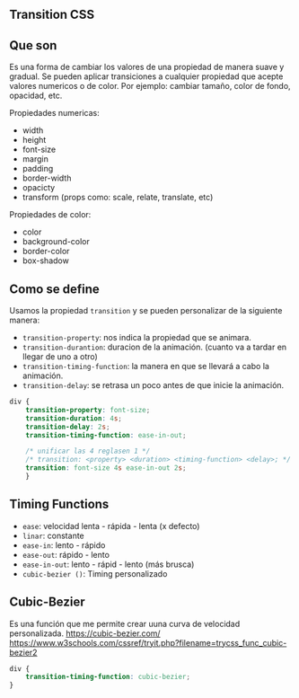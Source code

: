 ## Transition CSS

## Que son

Es una forma de cambiar los valores de una propiedad de manera suave y gradual. Se pueden aplicar transiciones a cualquier propiedad que acepte valores numericos o de color. 
Por ejemplo: cambiar tamaño, color de fondo, opacidad, etc. 

Propiedades numericas: 
- width
- height
- font-size
- margin
- padding
- border-width
- opacicty
- transform (props como: scale, relate, translate, etc)


Propiedades de color: 
- color
- background-color
- border-color
- box-shadow

## Como se define

Usamos la propiedad `transition` y se pueden personalizar de la siguiente manera: 

- `transition-property`: nos indica la propiedad que se animara. 
- `transition-durantion`: duracion de la animación. (cuanto va a tardar en llegar de uno a otro)
- `transition-timing-function`: la manera en que se llevará a cabo la animación.
- `transition-delay`: se retrasa un poco antes de que inicie la animación. 


```css
div {
    transition-property: font-size;
    transition-duration: 4s;
    transition-delay: 2s; 
    transition-timing-function: ease-in-out; 

    /* unificar las 4 reglasen 1 */
    /* transition: <property> <duration> <timing-function> <delay>; */
    transition: font-size 4s ease-in-out 2s;
    }

```



## Timing Functions

- `ease`: velocidad lenta - rápida - lenta (x defecto)
- `linar`: constante
- `ease-in`: lento - rápido
- `ease-out`: rápido - lento
- `ease-in-out`: lento - rápid - lento (más brusca)
- `cubic-bezier ()`: Timing personalizado




## Cubic-Bezier

Es una función que me permite crear uuna curva de velocidad personalizada. 
https://cubic-bezier.com/
https://www.w3schools.com/cssref/tryit.php?filename=trycss_func_cubic-bezier2


```css
div {
    transition-timing-function: cubic-bezier;
}
```